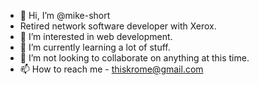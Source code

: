 - 👋 Hi, I’m @mike-short
- Retired network software developer with Xerox.
- 👀 I’m interested in web development.
- 🌱 I’m currently learning a lot of stuff.
- 💞️ I’m not looking to collaborate on anything at this time.
- 📫 How to reach me - thiskrome@gmail.com

<!---
mike-short/mike-short is a ✨ special ✨ repository because its `README.md` (this file) appears on your GitHub profile.
You can click the Preview link to take a look at your changes.
--->
